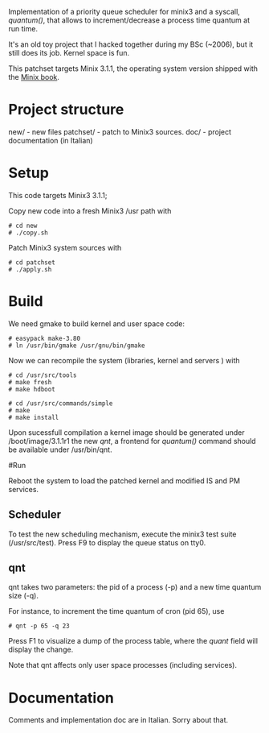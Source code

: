 Implementation of a priority queue scheduler for minix3 and a syscall, *quantum()*,
that allows to increment/decrease a process time quantum  at run time.

It's an old toy project that I hacked together during my BSc (~2006), but it still does its job. Kernel space is fun.

This patchset targets Minix 3.1.1, the operating system version
shipped with the [Minix book](http://vig.prenhall.com/catalog/academic/product/0,1144,0131429388,00.html).

# Project structure

 new/ - new files
 patchset/ - patch to Minix3 sources.
 doc/ - project documentation (in Italian)

# Setup

This code targets Minix3 3.1.1;

Copy new code into a fresh Minix3 /usr path with
```{bash}
# cd new
# ./copy.sh
```

Patch Minix3 system sources with

```{bash}
# cd patchset
# ./apply.sh
```

# Build

We need gmake to build kernel and user space code:
```{bash}
# easypack make-3.80
# ln /usr/bin/gmake /usr/gnu/bin/gmake
```

Now we can recompile the system (libraries, kernel and servers ) with

```{bash}
# cd /usr/src/tools
# make fresh
# make hdboot

# cd /usr/src/commands/simple
# make
# make install
```

Upon sucessfull compilation a kernel image should be generated under
/boot/image/3.1.1r1 the new *qnt*, a frontend for *quantum()* command should be available under /usr/bin/qnt.

#Run

Reboot the system to load the patched kernel and modified IS and PM services.

## Scheduler

To test the new scheduling mechanism, execute  the minix3 test suite (/usr/src/test). Press F9 to display the queue status on tty0.

## qnt

qnt takes two parameters: the pid of a process (-p) and a new time quantum size (-q).

For instance, to increment the time quantum of cron (pid 65), use
```{bash}
# qnt -p 65 -q 23
```

Press F1 to visualize a dump of the process  table, where the *quant* field will display the change.

Note that qnt affects only user space processes (including services).

# Documentation
Comments and implementation doc are in Italian. Sorry about that.